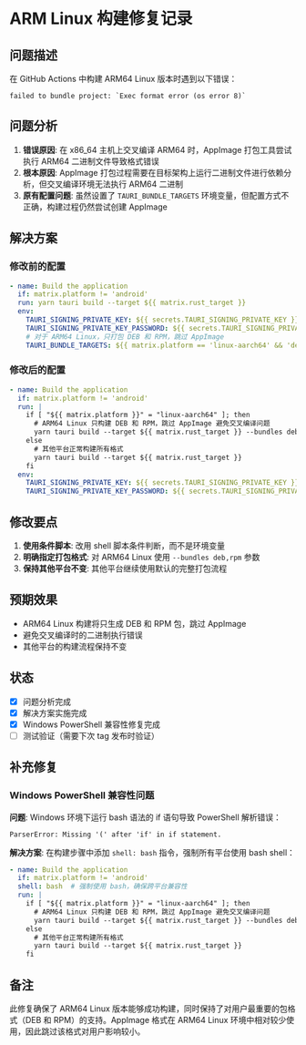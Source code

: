 # ARM Linux 构建修复记录

## 问题描述

在 GitHub Actions 中构建 ARM64 Linux 版本时遇到以下错误：

```
failed to bundle project: `Exec format error (os error 8)`
```

## 问题分析

1. **错误原因**: 在 x86_64 主机上交叉编译 ARM64 时，AppImage 打包工具尝试执行 ARM64 二进制文件导致格式错误
2. **根本原因**: AppImage 打包过程需要在目标架构上运行二进制文件进行依赖分析，但交叉编译环境无法执行 ARM64 二进制
3. **原有配置问题**: 虽然设置了 `TAURI_BUNDLE_TARGETS` 环境变量，但配置方式不正确，构建过程仍然尝试创建 AppImage

## 解决方案

### 修改前的配置
```yaml
- name: Build the application
  if: matrix.platform != 'android'
  run: yarn tauri build --target ${{ matrix.rust_target }}
  env:
    TAURI_SIGNING_PRIVATE_KEY: ${{ secrets.TAURI_SIGNING_PRIVATE_KEY }}
    TAURI_SIGNING_PRIVATE_KEY_PASSWORD: ${{ secrets.TAURI_SIGNING_PRIVATE_KEY_PASSWORD }}
    # 对于 ARM64 Linux，只打包 DEB 和 RPM，跳过 AppImage
    TAURI_BUNDLE_TARGETS: ${{ matrix.platform == 'linux-aarch64' && 'deb,rpm' || '' }}
```

### 修改后的配置
```yaml
- name: Build the application
  if: matrix.platform != 'android'
  run: |
    if [ "${{ matrix.platform }}" = "linux-aarch64" ]; then
      # ARM64 Linux 只构建 DEB 和 RPM，跳过 AppImage 避免交叉编译问题
      yarn tauri build --target ${{ matrix.rust_target }} --bundles deb,rpm
    else
      # 其他平台正常构建所有格式
      yarn tauri build --target ${{ matrix.rust_target }}
    fi
  env:
    TAURI_SIGNING_PRIVATE_KEY: ${{ secrets.TAURI_SIGNING_PRIVATE_KEY }}
    TAURI_SIGNING_PRIVATE_KEY_PASSWORD: ${{ secrets.TAURI_SIGNING_PRIVATE_KEY_PASSWORD }}
```

## 修改要点

1. **使用条件脚本**: 改用 shell 脚本条件判断，而不是环境变量
2. **明确指定打包格式**: 对 ARM64 Linux 使用 `--bundles deb,rpm` 参数
3. **保持其他平台不变**: 其他平台继续使用默认的完整打包流程

## 预期效果

- ARM64 Linux 构建将只生成 DEB 和 RPM 包，跳过 AppImage
- 避免交叉编译时的二进制执行错误
- 其他平台的构建流程保持不变

## 状态

- [x] 问题分析完成
- [x] 解决方案实施完成
- [x] Windows PowerShell 兼容性修复完成
- [ ] 测试验证（需要下次 tag 发布时验证）

## 补充修复

### Windows PowerShell 兼容性问题

**问题**: Windows 环境下运行 bash 语法的 if 语句导致 PowerShell 解析错误：
```
ParserError: Missing '(' after 'if' in if statement.
```

**解决方案**: 在构建步骤中添加 `shell: bash` 指令，强制所有平台使用 bash shell：
```yaml
- name: Build the application
  if: matrix.platform != 'android'
  shell: bash  # 强制使用 bash，确保跨平台兼容性
  run: |
    if [ "${{ matrix.platform }}" = "linux-aarch64" ]; then
      # ARM64 Linux 只构建 DEB 和 RPM，跳过 AppImage 避免交叉编译问题
      yarn tauri build --target ${{ matrix.rust_target }} --bundles deb,rpm
    else
      # 其他平台正常构建所有格式
      yarn tauri build --target ${{ matrix.rust_target }}
    fi
```

## 备注

此修复确保了 ARM64 Linux 版本能够成功构建，同时保持了对用户最重要的包格式（DEB 和 RPM）的支持。AppImage 格式在 ARM64 Linux 环境中相对较少使用，因此跳过该格式对用户影响较小。